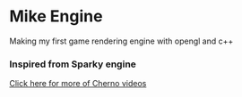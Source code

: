 # Mike Engine
Making my first game rendering engine with opengl and c++

### Inspired from Sparky engine
[Click here for more of Cherno videos](https://www.youtube.com/playlist?list=PLlrATfBNZ98fqE45g3jZA_hLGUrD4bo6_)
